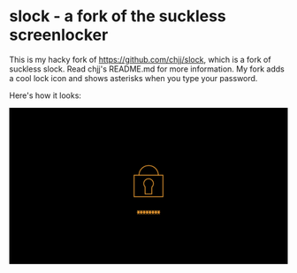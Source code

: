 # slock - a fork of the suckless screenlocker

This is my hacky fork of https://github.com/chjj/slock, which is a fork of
suckless slock. Read chjj's README.md for more information. My fork adds a cool
lock icon and shows asterisks when you type your password.

Here's how it looks:

![example of ebin-slock being used](./slocked.png)

